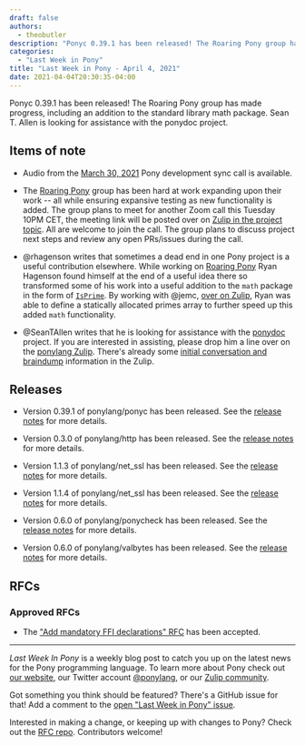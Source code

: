 ```yaml
---
draft: false
authors:
  - theobutler
description: "Ponyc 0.39.1 has been released! The Roaring Pony group has made progress, including an addition to the standard library math package. Sean T. Allen is looking for assistance with the ponydoc project."
categories:
  - "Last Week in Pony"
title: "Last Week in Pony - April 4, 2021"
date: 2021-04-04T20:30:35-04:00
---
```


Ponyc 0.39.1 has been released! The Roaring Pony group has made progress, including an addition to the standard library math package. Sean T. Allen is looking for assistance with the ponydoc project.

<!-- more -->

## Items of note

- Audio from the [March 30, 2021](https://vimeo.com/916363732) Pony development sync call is available.

- The [Roaring Pony](https://github.com/salty-blue-mango/roaring-pony) group has been hard at work expanding upon their work -- all while ensuring expansive testing as new functionality is added. The group plans to meet for another Zoom call this Tuesday 10PM CET, the meeting link will be posted over on [Zulip in the project topic](https://ponylang.zulipchat.com/#narrow/stream/190363-projects/topic/RoaringBitmap). All are welcome to join the call. The group plans to discuss project next steps and review any open PRs/issues during the call.

- @rhagenson writes that sometimes a dead end in one Pony project is a useful contribution elsewhere. While working on [Roaring Pony](https://github.com/salty-blue-mango/roaring-pony) Ryan Hagenson found himself at the end of a useful idea there so transformed some of his work into a useful addition to the `math` package in the form of [`IsPrime`](https://github.com/ponylang/ponyc/pull/3738). By working with @jemc, [over on Zulip](https://ponylang.zulipchat.com/#narrow/stream/189985-beginner-help/topic/Static.20memory.20allocation.3F), Ryan was able to define a statically allocated primes array to further speed up this added `math` functionality.

- @SeanTAllen writes that he is looking for assistance with the [ponydoc](https://github.com/ponylang/ponydoc) project. If you are interested in assisting, please drop him a line over on the [ponylang Zulip](https://ponylang.zulipchat.com/). There's already some [initial conversation and braindump](https://ponylang.zulipchat.com/#narrow/stream/190363-projects/topic/ponydoc) information in the Zulip.

## Releases

- Version 0.39.1 of ponylang/ponyc has been released.
See the [release notes](https://github.com/ponylang/ponyc/releases/tag/0.39.1) for more details.

- Version 0.3.0 of ponylang/http has been released.
See the [release notes](https://github.com/ponylang/http/releases/tag/0.3.0) for more details.

- Version 1.1.3 of ponylang/net_ssl has been released.
See the [release notes](https://github.com/ponylang/net_ssl/releases/tag/1.1.3) for more details.

- Version 1.1.4 of ponylang/net_ssl has been released.
See the [release notes](https://github.com/ponylang/net_ssl/releases/tag/1.1.4) for more details.

- Version 0.6.0 of ponylang/ponycheck has been released.
See the [release notes](https://github.com/ponylang/ponycheck/releases/tag/0.6.0) for more details.

- Version 0.6.0 of ponylang/valbytes has been released.
See the [release notes](https://github.com/ponylang/valbytes/releases/tag/0.6.0) for more details.

## RFCs

### Approved RFCs

- The ["Add mandatory FFI declarations" RFC](https://github.com/ponylang/rfcs/pull/184) has been accepted.

---

_Last Week In Pony_ is a weekly blog post to catch you up on the latest news for the Pony programming language. To learn more about Pony check out [our website](https://ponylang.io), our Twitter account [@ponylang](https://twitter.com/ponylang), or our [Zulip community](https://ponylang.zulipchat.com).

Got something you think should be featured? There's a GitHub issue for that! Add a comment to the [open "Last Week in Pony" issue](https://github.com/ponylang/ponylang.github.io/issues?q=is%3Aissue+is%3Aopen+label%3Alast-week-in-pony).

Interested in making a change, or keeping up with changes to Pony? Check out the [RFC repo](https://github.com/ponylang/rfcs). Contributors welcome!
